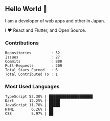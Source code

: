 ## Hello World 👋

I am a developer of web apps and other in Japan.

I ❤️ React and Flutter, and Open Source.

### Contributions

<!-- contributions start -->

    Repositories         : 52
    Issues               : 27
    Commits              : 880
    Pull-Requests        : 209
    Total Stars Earned   : 6
    Total Contributed To : 1

<!-- contributions end -->

### Most Used Languages

<!-- most-used-languages start -->

    TypeScript 52.30% | ████████████████████
    Dart       12.25% | █████
    JavaScript 11.78% | █████
    HTML        6.26% | ██
    CSS         5.97% | ██

<!-- most-used-languages end -->
